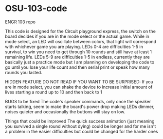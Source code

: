 # OSU-103-code
ENGR 103 repo

This code is designed for the Circuit playground express, the switch on the board decides if you are in the mode select or the actual game. While in mode select, an LED will oscillate between colors, that light will correspond with whichever game you are playing. LEDs 0-4 are difficulties 1-5 in survival, to win you need to get through 10 rounds and still have at least 1 remaining life. LEDs 5-9 are difficulties 1-5 in endless, currently they are basically just a practice mode but I am planning on developing the code to go until you lose your life count and then serial print or speak how many rounds you lasted. 

HIDDEN FEATURE DO NOT READ IF YOU WANT TO BE SURPRISED:
If you are in mode select, you can shake the device to increase initial amount of lives starting a round up to 10 and then back to 1

BUGS to be fixed
The code's speaker commands, only once the speaker starts talking, seem to make the board's power drop making LEDs dimmer, noises quieter and occasionally the buttons will stay on low.

Things that could be improved
The quick success animation (just meaning you survived a single round without dying) could be longer and for me isn't a problem in the easier difficulties but could be changed for the harder ones
